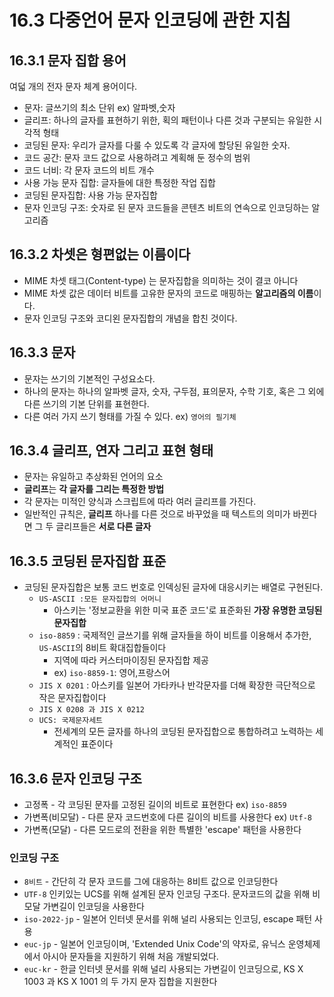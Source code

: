# 16.3 다중언어 문자 인코딩에 관한 지침
## 16.3.1 문자 집합 용어
여덟 개의 전자 문자 체계 용어이다.

- 문자: 글쓰기의 최소 단위 ex) 알파벳,숫자
- 글리프: 하나의 글자를 표현하기 위한, 획의 패턴이나 다른 것과 구분되는 유일한 시각적 형태
- 코딩된 문자: 우리가 글자를 다룰 수 있도록 각 글자에 할당된 유일한 숫자.
- 코드 공간: 문자 코드 값으로 사용하려고 계획해 둔 정수의 범위
- 코드 너비: 각 문자 코드의 비트 개수
- 사용 가능 문자 집합: 글자들에 대한 특정한 작업 집합
- 코딩된 문자집합: 사용 가능 문자집합
- 문자 인코딩 구조: 숫자로 된 문자 코드들을 콘텐츠 비트의 연속으로 인코딩하는 알고리즘

## 16.3.2 차셋은 형편없는 이름이다
- MIME 차셋 태그(Content-type) 는 문자집합을 의미하는 것이 결코 아니다 
- MIME 차셋 값은 데이터 비트를 고유한 문자의 코드로 매핑하는 **알고리즘의 이름**이다.
- 문자 인코딩 구조와 코디왼 문자집합의 개념을 합친 것이다.

## 16.3.3 문자
- 문자는 쓰기의 기본적인 구성요소다. 
- 하나의 문자는 하나의 알파벳 글자, 숫자, 구두점, 표의문자, 수학 기호, 혹은 그 외에 다른 쓰기의 기본 단위를 표현한다.
- 다른 여러 가지 쓰기 형태를 가질 수 있다. ex) `영어의 필기체`

## 16.3.4 글리프, 연자 그리고 표현 형태

- 문자는 유일하고 추상화된 언어의 요소 
- **글리프**는 **각 글자를 그리는 특정한 방법**
- 각 문자는 미적인 양식과 스크립트에 따라 여러 글리프를 가진다.
- 일반적인 규칙은, **글리프** 하나를 다른 것으로 바꾸었을 때 텍스트의 의미가 바뀐다면 그 두 글리프들은 **서로 다른 글자**

## 16.3.5 코딩된 문자집합 표준

- 코딩된 문자집합은 보통 코드 번호로 인덱싱된 글자에 대응시키는 배열로 구현된다.
  - `US-ASCII :모든 문자집합의 어머니`  
    - 아스키는 '정보교환을 위한 미국 표준 코드'로 표준화된 **가장 유명한 코딩된 문자집합**
   - `iso-8859` : 국제적인 글쓰기를 위해 글자들을 하이 비트를 이용해서 추가한, `US-ASCII`의 8비트 확대집합들이다
     - 지역에 따라 커스터마이징된 문자집합 제공
     - ex) `iso-8859-1`: 영어,프랑스어
   - `JIS X 0201` : 아스키를 일본어 가타카나 반각문자를 더해 확장한 극단적으로 작은 문자집합이다
   - `JIS X 0208 과 JIS X 0212` 
   - `UCS: 국제문자세트` 
     - 전세계의 모든 글자를 하나의 코딩된 문자집합으로 통합하려고 노력하는 세계적인 표준이다
## 16.3.6 문자 인코딩 구조

- 고정폭 - 각 코딩된 문자를 고정된 길이의 비트로 표현한다 ex) `iso-8859`
- 가변폭(비모달) - 다른 문자 코드번호에 다른 길이의 비트를 사용한다 ex) `Utf-8`
- 가변폭(모달) - 다른 모드로의 전환을 위한 특별한 'escape' 패턴을 사용한다

### 인코딩 구조

- `8비트` - 간단히 각 문자 코드를 그에 대응하는 8비트 값으로 인코딩한다
- `UTF-8` 인키있는 UCS를 위해 설계된 문자 인코딩 구조다. 문자코드의 값을 위해 비모달 가변길이 인코딩을 사용한다
- `iso-2022-jp` - 일본어 인터넷 문서를 위해 널리 사용되는 인코딩, escape 패턴 사용
- `euc-jp` - 일본어 인코딩이며, 'Extended Unix Code'의 약자로, 유닉스 운영체제에서 아시아 문자들을 지원하기 위해 처음 개발되었다.
- `euc-kr` - 한글 인터넷 문서를 위해 널리 사용되는 가변길이 인코딩으로, KS X 1003 과 KS X 1001 의 두 가지 문자 집합을 지원한다

 